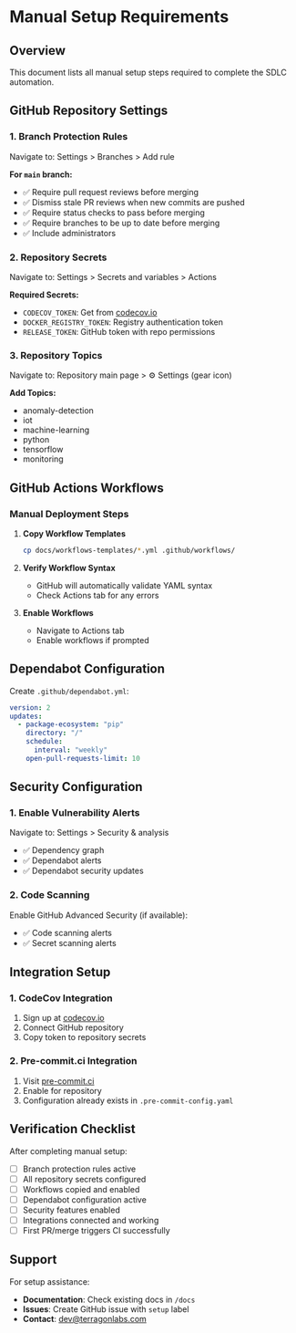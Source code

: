 # Manual Setup Requirements

## Overview

This document lists all manual setup steps required to complete the SDLC automation.

## GitHub Repository Settings

### 1. Branch Protection Rules
Navigate to: Settings > Branches > Add rule

**For `main` branch:**
- ✅ Require pull request reviews before merging
- ✅ Dismiss stale PR reviews when new commits are pushed
- ✅ Require status checks to pass before merging
- ✅ Require branches to be up to date before merging
- ✅ Include administrators

### 2. Repository Secrets
Navigate to: Settings > Secrets and variables > Actions

**Required Secrets:**
- `CODECOV_TOKEN`: Get from [codecov.io](https://codecov.io)
- `DOCKER_REGISTRY_TOKEN`: Registry authentication token
- `RELEASE_TOKEN`: GitHub token with repo permissions

### 3. Repository Topics
Navigate to: Repository main page > ⚙️ Settings (gear icon)

**Add Topics:**
- anomaly-detection
- iot
- machine-learning
- python
- tensorflow
- monitoring

## GitHub Actions Workflows

### Manual Deployment Steps

1. **Copy Workflow Templates**
   ```bash
   cp docs/workflows-templates/*.yml .github/workflows/
   ```

2. **Verify Workflow Syntax**
   - GitHub will automatically validate YAML syntax
   - Check Actions tab for any errors

3. **Enable Workflows**
   - Navigate to Actions tab
   - Enable workflows if prompted

## Dependabot Configuration

Create `.github/dependabot.yml`:
```yaml
version: 2
updates:
  - package-ecosystem: "pip"
    directory: "/"
    schedule:
      interval: "weekly"
    open-pull-requests-limit: 10
```

## Security Configuration

### 1. Enable Vulnerability Alerts
Navigate to: Settings > Security & analysis
- ✅ Dependency graph
- ✅ Dependabot alerts
- ✅ Dependabot security updates

### 2. Code Scanning
Enable GitHub Advanced Security (if available):
- ✅ Code scanning alerts
- ✅ Secret scanning alerts

## Integration Setup

### 1. CodeCov Integration
1. Sign up at [codecov.io](https://codecov.io)
2. Connect GitHub repository
3. Copy token to repository secrets

### 2. Pre-commit.ci Integration
1. Visit [pre-commit.ci](https://pre-commit.ci)
2. Enable for repository
3. Configuration already exists in `.pre-commit-config.yaml`

## Verification Checklist

After completing manual setup:

- [ ] Branch protection rules active
- [ ] All repository secrets configured
- [ ] Workflows copied and enabled
- [ ] Dependabot configuration active
- [ ] Security features enabled
- [ ] Integrations connected and working
- [ ] First PR/merge triggers CI successfully

## Support

For setup assistance:
- **Documentation**: Check existing docs in `/docs`
- **Issues**: Create GitHub issue with `setup` label
- **Contact**: dev@terragonlabs.com